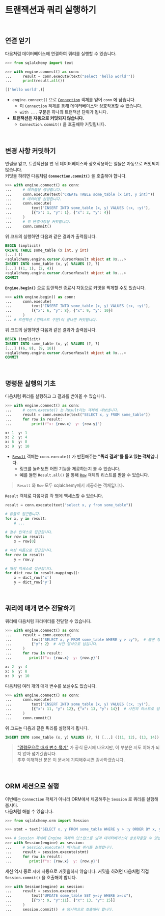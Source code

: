 # 트랜잭션과 쿼리 실행하기

<br>

## 연결 얻기

다음처럼 데이터베이스에 연결하여 쿼리를 실행할 수 있습니다.

```python
>>> from sqlalchemy import text

>>> with engine.connect() as conn:
...     result = conn.execute(text("select 'hello world'"))
...     print(result.all())

[('hello world',)]
```

- `engine.connect()` 으로 [`Connection`](https://docs.sqlalchemy.org/en/14/core/future.html#sqlalchemy.future.Connection) 객체를 얻어 `conn` 에 담습니다.
    - 이 `Connection` 객체를 통해 데이터베이스와 상호작용할 수 있습니다.
    - `with ...` 구문은 하나의 트랜잭션 단위가 됩니다.
- **트랜잭션은 자동으로 커밋되지 않습니다.**
    - `Connection.commit()` 을 호출해야 커밋됩니다.

<br>

## 변경 사항 커밋하기

연결을 얻고, 트랜잭션을 연 뒤 데이터베이스와 상호작용하는 일들은 자동으로 커밋되지 않습니다.  
커밋을 하려면 다음처럼 **`Connection.commit()`** 을 호출해야 합니다.

```python
>>> with engine.connect() as conn:
...     # 테이블을 생성합니다.
...     conn.execute(text("CREATE TABLE some_table (x int, y int)")) 
...     # 데이터를 삽입합니다.
...     conn.execute(
...         text("INSERT INTO some_table (x, y) VALUES (:x, :y)"),
...         [{"x": 1, "y": 1}, {"x": 2, "y": 4}]
...     )
...     # 위 변경사항을 커밋합니다.
...     conn.commit()
```

위 코드의 실행하면 다음과 같은 결과가 출력됩니다.

```sql
BEGIN (implicit)
CREATE TABLE some_table (x int, y int)
[...] ()
<sqlalchemy.engine.cursor.CursorResult object at 0x...>
INSERT INTO some_table (x, y) VALUES (?, ?)
[...] ((1, 1), (2, 4))
<sqlalchemy.engine.cursor.CursorResult object at 0x...>
COMMIT
```

**`Engine.begin()`** 으로 트랜잭션 종료시 자동으로 커밋을 찍게할 수도 있습니다.

```python
>>> with engine.begin() as conn:
...     conn.execute(
...         text("INSERT INTO some_table (x, y) VALUES (:x, :y)"),
...         [{"x": 6, "y": 8}, {"x": 9, "y": 10}]
...     )
... # 트랜잭션 (컨텍스트 구문)이 끝나면 커밋됩니다.
```

위 코드의 실행하면 다음과 같은 결과가 출력됩니다.

```sql
BEGIN (implicit)
INSERT INTO some_table (x, y) VALUES (?, ?)
[...] ((6, 8), (9, 10))
<sqlalchemy.engine.cursor.CursorResult object at 0x...>
COMMIT
```

<br>

## 명령문 실행의 기초

다음처럼 쿼리를 실행하고 그 결과를 받아올 수 있습니다.

```python
>>> with engine.connect() as conn:
...     # conn.execute() 는 Result라는 객체에 내보냅니다.
...     result = conn.execute(text("SELECT x, y FROM some_table"))
...     for row in result:
...         print(f"x: {row.x}  y: {row.y}")

x: 1  y: 1
x: 2  y: 4
x: 6  y: 8
x: 9  y: 10
```

- [`Result`](https://docs.sqlalchemy.org/en/14/core/connections.html#sqlalchemy.engine.Result) 객체는 `conn.execute()` 가 반환해주는 **"쿼리 결과"를 들고 있는 객체**입니다.
    - 링크를 눌러보면 어떤 기능을 제공하는지 볼 수 있습니다.
    - 예를 들면 `Result.all()` 을 통해 [`Row`](https://docs.sqlalchemy.org/en/14/core/connections.html#sqlalchemy.engine.Row) 객체의 리스트를 받을 수 있습니다.

> `Result` 와 `Row` 모두 sqlalchemy에서 제공하는 객체입니다.

`Result` 객체로 다음처럼 각 행에 액세스할 수 있습니다.

```python
result = conn.execute(text("select x, y from some_table"))

# 튜플로 접근합니다.
for x, y in result:
    # ...
    
# 정수 인덱스로 접근합니다.
for row in result:
    x = row[0]

# 속성 이름으로 접근합니다.
for row in result:
    y = row.y
    
# 매핑 액세스로 접근합니다.
for dict_row in result.mappings():
    x = dict_row['x']
    y = dict_row['y']
```

<br>

## 쿼리에 매개 변수 전달하기

쿼리에 다음처럼 파라미터를 전달할 수 있습니다.

```python
>>> with engine.connect() as conn:
...     result = conn.execute(
...         text("SELECT x, y FROM some_table WHERE y > :y"),  # 콜론 형식(:)으로 받습니다.
...         {"y": 2}  # 사전 형식으로 넘깁니다.
...     )
...     for row in result:
...        print(f"x: {row.x}  y: {row.y}")

x: 2  y: 4
x: 6  y: 8
x: 9  y: 10
```

다음처럼 여러 개의 매개 변수를 보낼수도 있습니다.

```python
>>> with engine.connect() as conn:
...     conn.execute(
...         text("INSERT INTO some_table (x, y) VALUES (:x, :y)"),
...         [{"x": 11, "y": 12}, {"x": 13, "y": 14}]  # 사전의 리스트로 넘깁니다.
...     )
...     conn.commit()
```

위 코드는 다음과 같은 쿼리를 실행하게 됩니다.

```sql
INSERT INTO some_table (x, y) VALUES (?, ?) [...] ((11, 12), (13, 14))
```

> ["명령문으로 매개 변수 묶기"](https://docs.sqlalchemy.org/en/14/tutorial/dbapi_transactions.html#bundling-parameters-with-a-statement) 가 공식 문서에 나오지만, 이 부분은 저도 이해가 되지 않아 넘기겠습니다.  
> 추후 이해하신 분은 이 문서에 기여해주시면 감사하겠습니다.

<br>

## ORM 세션으로 실행

이번에는 `Connection` 객체가 아니라 ORM에서 제공해주는 `Session` 로 쿼리를 실행해봅시다.  
다음처럼 해볼 수 있습니다.

```python
>>> from sqlalchemy.orm import Session

>>> stmt = text("SELECT x, y FROM some_table WHERE y > :y ORDER BY x, y").bindparams(y=6)

>>> # Session 객체에 Engine 객체의 인스턴스를 넘겨 데이터베이스와 상호작용할 수 있는 인스턴스를 얻습니다.
>>> with Session(engine) as session:
...     # Session.execute() 메서드로 쿼리를 실행합니다.
...     result = session.execute(stmt)
...     for row in result:
...        print(f"x: {row.x}  y: {row.y}")
```

세션 역시 종료 시에 자동으로 커밋을하지 않습니다. 커밋을 하려면 다음처럼 직접 `Session.commit()` 을 호출해야 합니다.

```python
>>> with Session(engine) as session:
...     result = session.execute(
...         text("UPDATE some_table SET y=:y WHERE x=:x"),
...         [{"x": 9, "y":11}, {"x": 13, "y": 15}]
...     )
...     session.commit()  # 명시적으로 호출해야 합니다.
```
